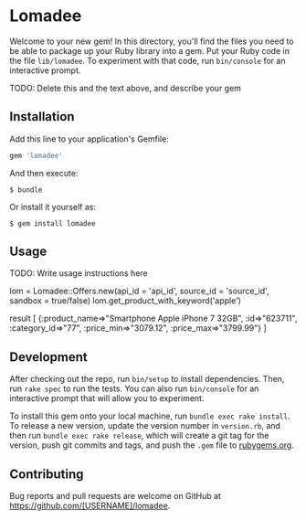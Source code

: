 # Lomadee

Welcome to your new gem! In this directory, you'll find the files you need to be able to package up your Ruby library into a gem. Put your Ruby code in the file `lib/lomadee`. To experiment with that code, run `bin/console` for an interactive prompt.

TODO: Delete this and the text above, and describe your gem

## Installation

Add this line to your application's Gemfile:

```ruby
gem 'lomadee'
```

And then execute:

    $ bundle

Or install it yourself as:

    $ gem install lomadee

## Usage

TODO: Write usage instructions here

lom = Lomadee::Offers.new(api_id = 'api_id', source_id = 'source_id', sandbox = true/false)
lom.get_product_with_keyword('apple')

result 
[ {:product_name=>"Smartphone Apple iPhone 7 32GB", :id=>"623711", :category_id=>"77", :price_min=>"3079.12", :price_max=>"3799.99"} ]

## Development

After checking out the repo, run `bin/setup` to install dependencies. Then, run `rake spec` to run the tests. You can also run `bin/console` for an interactive prompt that will allow you to experiment.

To install this gem onto your local machine, run `bundle exec rake install`. To release a new version, update the version number in `version.rb`, and then run `bundle exec rake release`, which will create a git tag for the version, push git commits and tags, and push the `.gem` file to [rubygems.org](https://rubygems.org).

## Contributing

Bug reports and pull requests are welcome on GitHub at https://github.com/[USERNAME]/lomadee.

